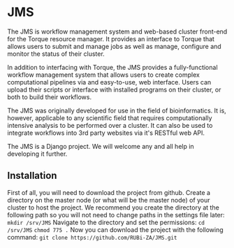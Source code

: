 JMS
===
The JMS is  workflow management system and web-based cluster front-end for the Torque resource manager. It provides an interface to Torque that allows users to submit and manage jobs as well as manage, configure and monitor the status of their cluster.

In addition to interfacing with Torque, the JMS provides a fully-functional workflow management system that allows users to create complex computational pipelines via and easy-to-use, web interface. Users can upload their scripts or interface with installed programs on their cluster, or both to build their workflows.

The JMS was originally developed for use in the field of bioinformatics. It is, however, applicable to any scientific field that requires computationally intensive analysis to be performed over a cluster. It can also be used to integrate workflows into 3rd party websites via it's RESTful web API.

The JMS is a Django project. We will welcome any and all help in developing it further.

Installation
---
First of all, you will need to download the project from github. Create a directory on the master node (or what will be the master node) of your cluster to host the project. We recommend you create the directory at the following path so you will not need to change paths in the settings file later:
  `mkdir /srv/JMS`
Navigate to the directory and set the permissions:
  `cd /srv/JMS`
  `chmod 775 .`
Now you can download the project with the following command:
  `git clone https://github.com/RUBi-ZA/JMS.git`

